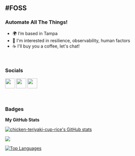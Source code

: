 #FOSS
------------------------------------------
### Automate All The Things!

- :earth_africa: I’m based in Tampa
- :light_rail:   I'm interested in resilience, observability, human factors
- :coffee:       I'll buy you a coffee, let's chat!
&nbsp;

&nbsp;

### Socials

<p align="left"> <a href="https://www.codepen.io/chicken-teriyaki-cup-rice" target="_blank" rel="noreferrer"><img src="https://raw.githubusercontent.com/danielcranney/readme-generator/main/public/icons/socials/codepen.svg" width="32" height="32" /></a> <a href="https://www.github.com/chicken-teriyaki-cup-rice" target="_blank" rel="noreferrer"><img src="https://raw.githubusercontent.com/danielcranney/readme-generator/main/public/icons/socials/github.svg" width="32" height="32" /></a> <a href="https://www.twitter.com/ndmframework" target="_blank" rel="noreferrer"><img src="https://raw.githubusercontent.com/danielcranney/readme-generator/main/public/icons/socials/twitter.svg" width="32" height="32" /></a></p>
&nbsp;


### Badges

<b>My GitHub Stats</b>

<a href="http://www.github.com/chicken-teriyaki-cup-rice"><img src="https://github-readme-stats.vercel.app/api?username=chicken-teriyaki-cup-rice&show_icons=true&hide=&count_private=true&title_color=a855f7&text_color=ffffff&icon_color=a855f7&bg_color=171717&hide_border=true&show_icons=true" alt="chicken-teriyaki-cup-rice's GitHub stats" /></a>

<a href="http://www.github.com/chicken-teriyaki-cup-rice"><img src="https://github-readme-streak-stats.herokuapp.com/?user=chicken-teriyaki-cup-rice&stroke=ffffff&background=171717&ring=a855f7&fire=a855f7&currStreakNum=ffffff&currStreakLabel=a855f7&sideNums=ffffff&sideLabels=ffffff&dates=ffffff&hide_border=true" /></a>

<a href="https://github.com/chicken-teriyaki-cup-rice" align="left"><img src="https://github-readme-stats.vercel.app/api/top-langs/?username=chicken-teriyaki-cup-rice&langs_count=10&title_color=a855f7&text_color=ffffff&icon_color=a855f7&bg_color=171717&hide_border=true&locale=en&custom_title=Top%20%Languages" alt="Top Languages" /></a>
